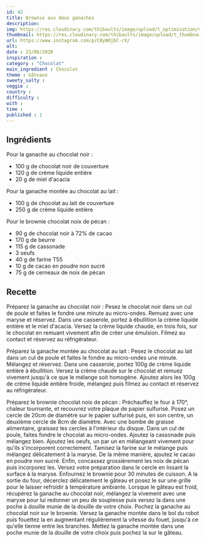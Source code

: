 ```yaml
---
id: 42
title: Brownie aux deux ganaches
description: 
img: https://res.cloudinary.com/thibaults/image/upload/t_optimisation/v1600517381/Recipes/20200623_brownie.jpg
thumbnail: https://res.cloudinary.com/thibaults/image/upload/t_thumbnail_josie/v1600517381/Recipes/20200623_brownie.jpg
url: https://www.instagram.com/p/CByWOjbC-rX/
alt: 
date : 23/06/2020
inspiration :
category : "Chocolat"
main_ingredient : Chocolat
theme : Gâteaux
sweety_salty : 
veggie : 
country :
difficulty :
with : 
time : 
published : 1
---
```


## Ingrédients
Pour la ganache au chocolat noir :
 - 100 g de chocolat noir de couverture
 - 120 g de crème liquide entière
 - 20 g de miel d'acacia

Pour la ganache montée au chocolat au lait :
 - 100 g de chocolat au lait de couverture
 - 250 g de crème liquide entière

Pour le brownie chocolat noix de pécan :
 - 90 g de chocolat noir à 72% de cacao
 - 170 g de beurre
 - 115 g de cassonade
 - 3 oeufs
 - 40 g de farine T55
 - 10 g de cacao en poudre non sucré
 - 75 g de cerneaux de noix de pécan

## Recette
Préparez la ganache au chocolat noir :
Pesez le chocolat noir dans un cul de poule et faites le fondre une minute au micro-ondes. Remuez avec une maryse et réservez. Dans une casserole, portez à ébullition la crème liquide entière et le miel d'acacia. Versez la crème liquide chaude, en trois fois, sur le chocolat en remuant vivement afin de créer une émulsion. Filmez au contact et réservez au réfrigérateur.

Préparez la ganache montée au chocolat au lait :
Pesez le chocolat au lait dans un cul de poule et faites le fondre au micro-ondes une minute. Mélangez et réservez. Dans une casserole, portez 100g de crème liquide entière à ébullition. Versez la crème chaude sur le chocolat et remuez vivement jusqu'à ce que le mélange soit homogène. Ajoutez alors les 100g de crème liquide entière froide, mélangez puis filmez au contact et réservez au réfrigérateur. 

Préparez le brownie chocolat noix de pécan :
Préchauffez le four à 170°, chaleur tournante, et recouvrez votre plaque de papier sulfurisé. Posez un cercle de 20cm de diamètre sur le papier sulfurisé puis, en son centre, un deuxième cercle de 8cm de diamètre. Avec une bombe de graisse alimentaire, graissez les cercles à l'intérieur du disque. Dans un cul de poule, faites fondre le chocolat au micro-ondes. Ajoutez la cassonade puis mélangez bien. Ajoutez les oeufs, un par un en mélangeant vivement pour qu'ils s'incorporent correctement. Tamisez la farine sur le mélange puis mélangez délicatement à la maryse. De la même manière, ajoutez le cacao en poudre non sucré. Enfin, concassez grossièrement les noix de pécan puis incorporez les. Versez votre préparation dans le cercle en lissant la surface à la maryse. Enfournez le brownie pour 30 minutes de cuisson. A la sortie du four, décerclez délicatement le gâteau et posez le sur une grille pour le laisser refroidir à température ambiante. Lorsque le gâteau est froid, récupérez la ganache au chocolat noir, mélangez la vivement avec une maryse pour lui redonner un peu de souplesse puis versez la dans une poche à douille munie de la douille de votre choix. Pochez la ganache au chocolat noir sur le brownie. Versez la ganache montée dans le bol du robot puis fouettez la en augmentant régulièrement la vitesse du fouet, jusqu'à ce qu'elle tienne entre les branches. Mettez la ganache montée dans une poche munie de la douille de votre choix puis pochez la sur le gâteau.